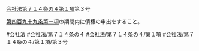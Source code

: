 [会社法第７１４条の４第１項](会社法＿＿＿＿第７１４条の４第１項)第３号

[第四百九十九条第一項](会社法＿＿＿＿第４９９条第１項)の期間内に債権の申出をすること。


#会社法
#会社法/第７１４条の４
#会社法/第７１４条の４/第１項
#会社法/第７１４条の４/第１項/第３号
